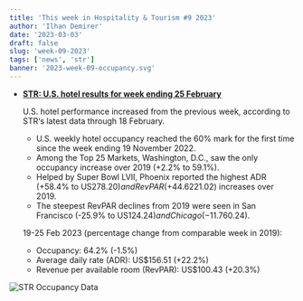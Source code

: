 ```yaml
---
title: 'This week in Hospitality & Tourism #9 2023'
author: 'Ilhan Demirer'
date: '2023-03-03'
draft: false
slug: 'week-09-2023'
tags: ['news', 'str']
banner: '2023-week-09-occupancy.svg'
---
```


- **[STR: U.S. hotel results for week ending 25 February](https://str.com/press-release/str-us-hotel-results-week-ending-25-february)**

  U.S. hotel performance increased from the previous week, according to STR‘s latest data through 18 February.

  - U.S. weekly hotel occupancy reached the 60% mark for the first time since the week ending 19 November 2022.
  - Among the Top 25 Markets, Washington, D.C., saw the only occupancy increase over 2019 (+2.2% to 59.1%).
  - Helped by Super Bowl LVII, Phoenix reported the highest ADR (+58.4% to US$278.20) and RevPAR (+44.6% to US$221.02) increases over 2019.
  - The steepest RevPAR declines from 2019 were seen in San Francisco (-25.9% to US$124.24) and Chicago (-11.7% to US$60.24).

  19-25 Feb 2023 (percentage change from comparable week in 2019):

  - Occupancy: 64.2% (-1.5%)
  - Average daily rate (ADR): US$156.51 (+22.2%)
  - Revenue per available room (RevPAR): US$100.43 (+20.3%)

![STR Occupancy Data](/images/blogimages/2023-week-09-occupancy.svg)
